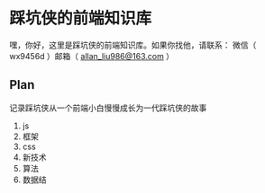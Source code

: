 # 踩坑侠的前端知识库

嘿，你好，这里是踩坑侠的前端知识库。如果你找他，请联系： 微信（ wx9456d ）邮箱（ allan_liu986@163.com ）

## Plan
记录踩坑侠从一个前端小白慢慢成长为一代踩坑侠的故事
1. js
2. 框架
3. css
4. 新技术
5. 算法
6. 数据结
  
 
    
    
    
    
    
    
    
    
    


    
    
    
    


    
    
    
    
    


    
    





  
  
  

  

      
    
    
   
    
























